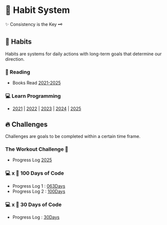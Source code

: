 # 🧭 Habit System

✨ Consistency is the Key 🗝️

## 📅 Habits

Habits are systems for daily actions with long-term goals that determine our direction.

### 📖 Reading

- Books Read [2021-2025](https://github.com/abhiramready/Habit-System/blob/main/Habits/Reading/Reading-Log.md)

### 💻 Learn Programming

- [2021](https://github.com/abhiramready/Habit-System/blob/main/Habits/LearnProgramming/2021.md) | [2022](https://github.com/abhiramready/Habit-System/blob/main/Habits/LearnProgramming/2022.md) | [2023](https://github.com/abhiramready/Habit-System/blob/main/Habits/LearnProgramming/2023.md) | [2024](https://github.com/abhiramready/Habit-System/blob/main/Habits/LearnProgramming/2024.md) | [2025](https://github.com/abhiramready/Habit-System/blob/main/Habits/LearnProgramming/2025.md)

## 🔥 Challenges

Challenges are goals to be completed within a certain time frame.

### The Workout Challenge 💪

- Progress Log [2025](https://github.com/abhiramready/Habit-System/blob/main/Challenges/ThePushupChallenge/ThePushupChallenge.md)


### 💻 x 💯 100 Days of Code

- Progress Log 1 : [063Days](https://github.com/abhiramready/Habit-System/blob/main/Challenges/100DaysOfCode/1-100DaysOfCode.md)
- Progress Log 2 : [100Days](https://github.com/abhiramready/Habit-System/blob/main/Challenges/100DaysOfCode/2-100DaysOfCode.md)

### 💻 x 📆 30 Days of Code

- Progress Log : [30Days](https://github.com/abhiramready/Habit-System/blob/main/Challenges/30DaysOfCode/1-30DaysOfCode.md)
